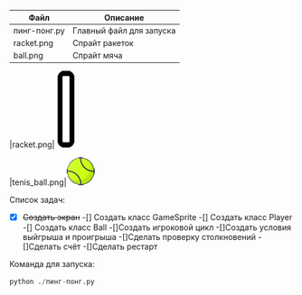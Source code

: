 


|Файл| Описание|
|---|---       |
|пинг-понг.py| Главный файл для запуска|
|racket.png| Спрайт  ракеток|
|ball.png | Спрайт мяча |

|racket.png|![Картинка](racket.png 'Спрайт Ракетка')

|tenis_ball.png|![Картинка](tenis_ball.png 'Спрайт Мяча')


Список задач:
-[x] ~~Создать экран~~
-[] Создать класс GameSprite
-[] Создать класс Player
-[] Создать класс Ball
-[]Создать игроковой цикл
-[]Создать условия выйгрыша и проигрыша
-[]Сделать проверку столкновений
-[]Сделать счёт
-[]Сделать рестарт


Команда для запуска:
```python
python ./пинг-понг.py
```